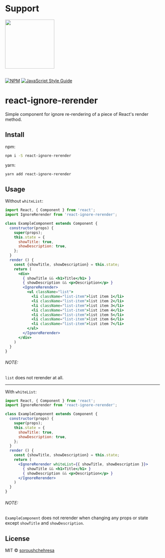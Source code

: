 # Support
<a href="https://www.patreon.com/soroushchehresa">
	<img src="https://c5.patreon.com/external/logo/become_a_patron_button@2x.png" width="160">
</a>

<br />
<br />

[![NPM](https://img.shields.io/npm/v/react-ignore-rerender.svg)](https://www.npmjs.com/package/react-ignore-rerender) [![JavaScript Style Guide](https://img.shields.io/badge/code_style-standard-brightgreen.svg)](https://standardjs.com)

# react-ignore-rerender

Simple component for ignore re-rendering of a piece of React's render method.

## Install

npm:

```bash
npm i -S react-ignore-rerender
```


yarn:

```bash
yarn add react-ignore-rerender
```

## Usage

Without ```whiteList```:

```jsx
import React, { Component } from 'react';
import IgnoreRerender from 'react-ignore-rerender';

class ExampleComponent extends Component {
  constructor(props) {
    super(props);
    this.state = {
      showTitle: true,
      showDescription: true,
    };
  }
  render () {
    const {showTitle, showDescription} = this.state;
    return (
      <div>
        { showTitle && <h1>Title</h1> }
        { showDescription && <p>Description</p> }
        <IgnoreRerender>
          <ul className="list">
            <li className="list-item">list item 1</li>
            <li className="list-item">list item 2</li>
            <li className="list-item">list item 3</li>
            <li className="list-item">list item 4</li>
            <li className="list-item">list item 5</li>
            <li className="list-item">list item 6</li>
            <li className="list-item">list item 7</li>
          </ul>
        </IgnoreRerender>
      </div>
    )
  }
}
```

###### NOTE:

```list``` does not rerender at all.

***

With ```whiteList```:

```jsx
import React, { Component } from 'react';
import IgnoreRerender from 'react-ignore-rerender';

class ExampleComponent extends Component {
  constructor(props) {
    super(props);
    this.state = {
      showTitle: true,
      showDescription: true,
    };
  }
  render () {
    const {showTitle, showDescription} = this.state;
    return (
      <IgnoreRerender whiteList={{ showTitle, showDescription }}>
        { showTitle && <h1>Title</h1> }
        { showDescription && <p>Description</p> }
      </IgnoreRerender>
    )
  }
}
```

###### NOTE:

```ExampleComponent``` does not rerender when changing any props or state except ```showTitle``` and ```showDescription```.

## License

MIT © [soroushchehresa](https://github.com/soroushchehresa)
